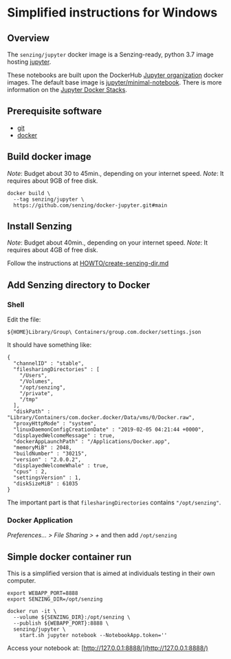 # Simplified instructions for Windows

## Overview

The `senzing/jupyter` docker image is a Senzing-ready, python 3.7 image hosting
[jupyter](https://jupyter.org/).

These notebooks are built upon the DockerHub
[Jupyter organization](https://hub.docker.com/u/jupyter) docker images.
The default base image is [jupyter/minimal-notebook](https://hub.docker.com/r/jupyter/minimal-notebook).
There is more information on the
[Jupyter Docker Stacks](https://jupyter-docker-stacks.readthedocs.io).

## Prerequisite software

* [git](https://github.com/Senzing/knowledge-base/blob/main/HOWTO/install-git.md#windows)
* [docker](https://github.com/Senzing/knowledge-base/blob/main/HOWTO/install-docker.md#windows)

## Build docker image

*Note*: Budget about 30 to 45min., depending on your internet speed.
*Note*: It requires about 9GB of free disk.

```console
docker build \
  --tag senzing/jupyter \
  https://github.com/senzing/docker-jupyter.git#main
```

## Install Senzing

*Note*: Budget about 40min., depending on your internet speed.
*Note*: It requires about 4GB of free disk.

Follow the instructions at [HOWTO/create-senzing-dir.md](https://github.com/Senzing/knowledge-base/blob/main/HOWTO/create-senzing-dir.md)

## Add Senzing directory to Docker

### Shell

Edit the file:

```console
${HOME}Library/Group\ Containers/group.com.docker/settings.json
```

It should have something like:

```console
{
  "channelID" : "stable",
  "filesharingDirectories" : [
    "/Users",
    "/Volumes",
    "/opt/senzing",
    "/private",
    "/tmp"
  ],
  "diskPath" : "Library/Containers/com.docker.docker/Data/vms/0/Docker.raw",
  "proxyHttpMode" : "system",
  "linuxDaemonConfigCreationDate" : "2019-02-05 04:21:44 +0000",
  "displayedWelcomeMessage" : true,
  "dockerAppLaunchPath" : "/Applications/Docker.app",
  "memoryMiB" : 2048,
  "buildNumber" : "30215",
  "version" : "2.0.0.2",
  "displayedWelcomeWhale" : true,
  "cpus" : 2,
  "settingsVersion" : 1,
  "diskSizeMiB" : 61035
}
```

The important part is that ```filesharingDirectories```
contains ```"/opt/senzing"```.

### Docker Application

*Preferences... > File Sharing > +* and then add ```/opt/senzing```

## Simple docker container run

This is a simplified version that is aimed at individuals testing in their own
computer.

```console
export WEBAPP_PORT=8888
export SENZING_DIR=/opt/senzing

docker run -it \
  --volume ${SENZING_DIR}:/opt/senzing \
  --publish ${WEBAPP_PORT}:8888 \
  senzing/jupyter \
    start.sh jupyter notebook --NotebookApp.token=''
```

Access your notebook at: [http://127.0.0.1:8888/](http://127.0.0.1:8888/)
